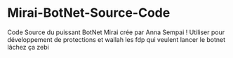 # Mirai-BotNet-Source-Code
Code Source du puissant BotNet Mirai crée par Anna Sempai ! Utiliser pour développement de protections et wallah les fdp qui veulent lancer  le botnet lâchez ça zebi
